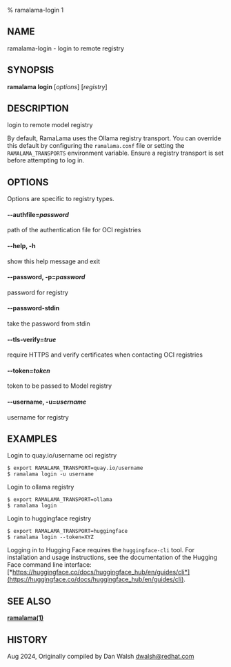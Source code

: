 % ramalama-login 1

## NAME
ramalama\-login - login to remote registry

## SYNOPSIS
**ramalama login** [*options*] [*registry*]

## DESCRIPTION
login to remote model registry

By default, RamaLama uses the Ollama registry transport. You can override this default by configuring the `ramalama.conf` file or setting the `RAMALAMA_TRANSPORTS` environment variable. Ensure a registry transport is set before attempting to log in.

## OPTIONS
Options are specific to registry types.

#### **--authfile**=*password*
path of the authentication file for OCI registries

#### **--help**, **-h**
show this help message and exit

#### **--password**, **-p**=*password*
password for registry

#### **--password-stdin**
take the password from stdin

#### **--tls-verify**=*true*
require HTTPS and verify certificates when contacting OCI registries

#### **--token**=*token*
token to be passed to Model registry

#### **--username**, **-u**=*username*
username for registry

## EXAMPLES

Login to quay.io/username oci registry
```
$ export RAMALAMA_TRANSPORT=quay.io/username
$ ramalama login -u username
```

Login to ollama registry
```
$ export RAMALAMA_TRANSPORT=ollama
$ ramalama login
```

Login to huggingface registry
```
$ export RAMALAMA_TRANSPORT=huggingface
$ ramalama login --token=XYZ
```
Logging in to Hugging Face requires the `huggingface-cli` tool. For installation and usage instructions, see the documentation of the Hugging Face command line interface: [*https://huggingface.co/docs/huggingface_hub/en/guides/cli*](https://huggingface.co/docs/huggingface_hub/en/guides/cli).

## SEE ALSO
**[ramalama(1)](ramalama.1.md)**

## HISTORY
Aug 2024, Originally compiled by Dan Walsh <dwalsh@redhat.com>
